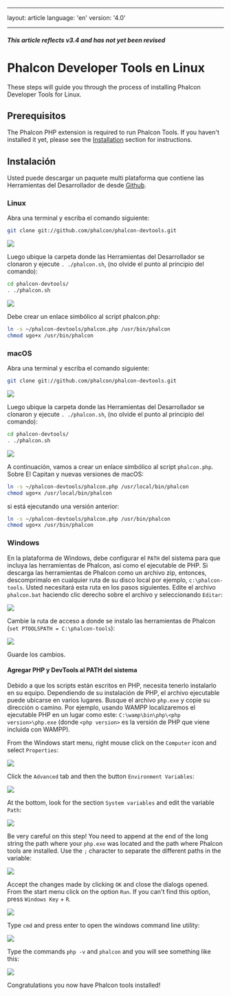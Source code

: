 * * *

layout: article language: 'en' version: '4.0'

* * *

<h5 class="alert alert-warning">This article reflects v3.4 and has not yet been revised</h5>

<a name='overview'></a>

# Phalcon Developer Tools en Linux

These steps will guide you through the process of installing Phalcon Developer Tools for Linux.

<a name='prerequisites'></a>

## Prerequisitos

The Phalcon PHP extension is required to run Phalcon Tools. If you haven't installed it yet, please see the [Installation](/4.0/en//installation) section for instructions.

<a name='installation'></a>

## Instalación

Usted puede descargar un paquete multi plataforma que contiene las Herramientas del Desarrollador de desde [Github](https://github.com/phalcon/phalcon-devtools).

<a name='installation-linux'></a>

### Linux

Abra una terminal y escriba el comando siguiente:

```bash
git clone git://github.com/phalcon/phalcon-devtools.git
```

![](/assets/images/content/devtools-linux-1.png)

Luego ubique la carpeta donde las Herramientas del Desarrollador se clonaron y ejecute `. ./phalcon.sh`, (no olvide el punto al principio del comando):

```bash
cd phalcon-devtools/
. ./phalcon.sh
```

![](/assets/images/content/devtools-linux-2.png)

Debe crear un enlace simbólico al script phalcon.php:

```bash
ln -s ~/phalcon-devtools/phalcon.php /usr/bin/phalcon
chmod ugo+x /usr/bin/phalcon
```

<a name='installation-mac'></a>

### macOS

Abra una terminal y escriba el comando siguiente:

```bash
git clone git://github.com/phalcon/phalcon-devtools.git
```

![](/assets/images/content/devtools-mac-1.png)

Luego ubique la carpeta donde las Herramientas del Desarrollador se clonaron y ejecute `. ./phalcon.sh`, (no olvide el punto al principio del comando):

```bash
cd phalcon-devtools/
. ./phalcon.sh
```

![](/assets/images/content/devtools-mac-2.png)

A continuación, vamos a crear un enlace simbólico al script `phalcon.php`. Sobre El Capitan y nuevas versiones de macOS:

```bash
ln -s ~/phalcon-devtools/phalcon.php /usr/local/bin/phalcon
chmod ugo+x /usr/local/bin/phalcon
```

si está ejecutando una versión anterior:

```bash
ln -s ~/phalcon-devtools/phalcon.php /usr/bin/phalcon
chmod ugo+x /usr/bin/phalcon
```

<a name='installation-windows'></a>

### Windows

En la plataforma de Windows, debe configurar el `PATH` del sistema para que incluya las herramientas de Phalcon, así como el ejecutable de PHP. Si descarga las herramientas de Phalcon como un archivo zip, entonces, descomprimalo en cualquier ruta de su disco local por ejemplo, `c:\phalcon-tools`. Usted necesitará esta ruta en los pasos siguientes. Edite el archivo `phalcon.bat` haciendo clic derecho sobre el archivo y seleccionando `Editar`:

![](/assets/images/content/devtools-windows-1.png)

Cambie la ruta de acceso a donde se instalo las herramientas de Phalcon (`set PTOOLSPATH = C:\phalcon-tools`):

![](/assets/images/content/devtools-windows-2.png)

Guarde los cambios.

<a name='installation-windows-system-path'></a>

#### Agregar PHP y DevTools al PATH del sistema

Debido a que los scripts están escritos en PHP, necesita tenerlo instalarlo en su equipo. Dependiendo de su instalación de PHP, el archivo ejecutable puede ubicarse en varios lugares. Busque el archivo `php.exe` y copie su dirección o camino. Por ejemplo, usando WAMPP localizaremos el ejecutable PHP en un lugar como este: `C:\wamp\bin\php\<php version>\php.exe` (donde `<php version>` es la versión de PHP que viene incluida con WAMPP).

From the Windows start menu, right mouse click on the `Computer` icon and select `Properties`:

![](/assets/images/content/devtools-windows-3.png)

Click the `Advanced` tab and then the button `Environment Variables`:

![](/assets/images/content/devtools-windows-4.png)

At the bottom, look for the section `System variables` and edit the variable `Path`:

![](/assets/images/content/devtools-windows-5.png)

Be very careful on this step! You need to append at the end of the long string the path where your `php.exe` was located and the path where Phalcon tools are installed. Use the `;` character to separate the different paths in the variable:

![](/assets/images/content/devtools-windows-6.png)

Accept the changes made by clicking `OK` and close the dialogs opened. From the start menu click on the option `Run`. If you can't find this option, press `Windows Key` + `R`.

![](/assets/images/content/devtools-windows-7.png)

Type `cmd` and press enter to open the windows command line utility:

![](/assets/images/content/devtools-windows-8.png)

Type the commands `php -v` and `phalcon` and you will see something like this:

![](/assets/images/content/devtools-windows-9.png)

Congratulations you now have Phalcon tools installed!